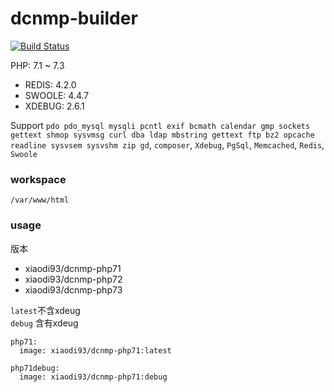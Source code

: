 # dcnmp-builder
[![Build Status](https://travis-ci.org/xiaodit/dcnmp-builder.svg?branch=master)](https://travis-ci.org/xiaodit/dcnmp-builder)

PHP: 7.1 ~ 7.3 

* REDIS: 4.2.0
* SWOOLE: 4.4.7
* XDEBUG: 2.6.1

Support `pdo pdo_mysql mysqli pcntl exif bcmath calendar gmp sockets gettext shmop sysvmsg curl dba ldap mbstring gettext ftp bz2 opcache readline sysvsem sysvshm zip gd`, `composer`, `Xdebug`, `PgSql`, `Memcached`, `Redis`, `Swoole`

### workspace
`/var/www/html`

### usage
版本
* xiaodi93/dcnmp-php71
* xiaodi93/dcnmp-php72
* xiaodi93/dcnmp-php73

`latest`不含xdeug  
`debug` 含有xdeug
```docker
php71:
  image: xiaodi93/dcnmp-php71:latest
  
php71debug:
  image: xiaodi93/dcnmp-php71:debug
```
